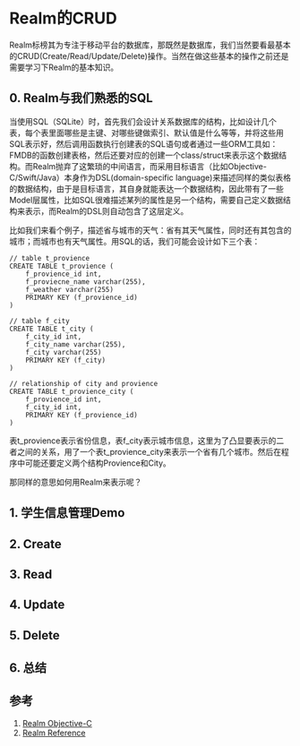 # Realm的CRUD
Realm标榜其为专注于移动平台的数据库，那既然是数据库，我们当然要看最基本的CRUD(Create/Read/Update/Delete)操作。当然在做这些基本的操作之前还是需要学习下Realm的基本知识。

## 0. Realm与我们熟悉的SQL
当使用SQL（SQLite）时，首先我们会设计关系数据库的结构，比如设计几个表，每个表里面哪些是主键、对哪些键做索引、默认值是什么等等，并将这些用SQL表示好，然后调用函数执行创建表的SQL语句或者通过一些ORM工具如：FMDB的函数创建表格，然后还要对应的创建一个class/struct来表示这个数据结构。而Realm抛弃了这繁琐的中间语言，而采用目标语言（比如Objective-C/Swift/Java）本身作为DSL(domain-specific language)来描述同样的类似表格的数据结构，由于是目标语言，其自身就能表达一个数据结构，因此带有了一些Model层属性，比如SQL很难描述某列的属性是另一个结构，需要自己定义数据结构来表示，而Realm的DSL则自动包含了这层定义。

比如我们来看个例子，描述省与城市的天气：省有其天气属性，同时还有其包含的城市；而城市也有天气属性。用SQL的话，我们可能会设计如下三个表：

	// table t_provience
	CREATE TABLE t_provience (
		f_provience_id int, 
		f_proviecne_name varchar(255), 
		f_weather varchar(255)
		PRIMARY KEY (f_provience_id)
	)

	// table f_city
	CREATE TABLE t_city (
		f_city_id int, 
		f_city_name varchar(255), 
		f_city varchar(255)
		PRIMARY KEY (f_city)
	)
	
	// relationship of city and provience
	CREATE TABLE t_provience_city (
		f_provience_id int, 
		f_city_id int, 
		PRIMARY KEY (f_provience_id)
	)
表t_provience表示省份信息，表f_city表示城市信息，这里为了凸显要表示的二者之间的关系，用了一个表t_provience_city来表示一个省有几个城市。然后在程序中可能还要定义两个结构Provience和City。

那同样的意思如何用Realm来表示呢？
## 1. 学生信息管理Demo

## 2. Create

## 3. Read

## 4. Update

## 5. Delete

## 6. 总结

## 参考
1. [Realm Objective-C](https://realm.io/docs/objc/latest/)
2. [Realm Reference](https://realm.io/docs/objc/latest/api/)